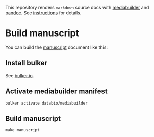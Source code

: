 This repository renders `markdown` source docs with
[mediabuilder](https://github.com/nsheff/mediabuilder) and
[pandoc](https://pandoc.org/). See
[instructions](mediabuilder_instructions.md) for details.

# Build manuscript

You can build the [manuscript](/src/manuscript.md) document like this:

## Install bulker

See [bulker.io](http://bulker.io).

## Activate mediabuilder manifest

```
bulker activate databio/mediabuilder
```

## Build manuscript

```
make manuscript
```


